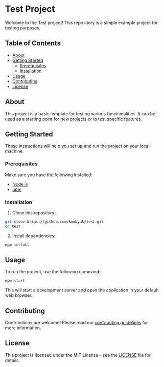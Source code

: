 # Test Project

Welcome to the Test project! This repository is a simple example project for testing purposes.

## Table of Contents
- [About](#about)
- [Getting Started](#getting-started)
  - [Prerequisites](#prerequisites)
  - [Installation](#installation)
- [Usage](#usage)
- [Contributing](#contributing)
- [License](#license)

## About

This project is a basic template for testing various functionalities. It can be used as a starting point for new projects or to test specific features.

## Getting Started

These instructions will help you set up and run the project on your local machine.

### Prerequisites

Make sure you have the following installed:
- [Node.js](https://nodejs.org/)
- [npm](https://www.npmjs.com/)

### Installation

1. Clone this repository:

```bash
git clone https://github.com/koubyak/test.git
cd test
```

2. Install dependencies:

```bash
npm install
```

## Usage

To run the project, use the following command:

```bash
npm start
```

This will start a development server and open the application in your default web browser.

## Contributing

Contributions are welcome! Please read our [contributing guidelines](CONTRIBUTING.md) for more information.

## License

This project is licensed under the MIT License - see the [LICENSE](LICENSE) file for details.